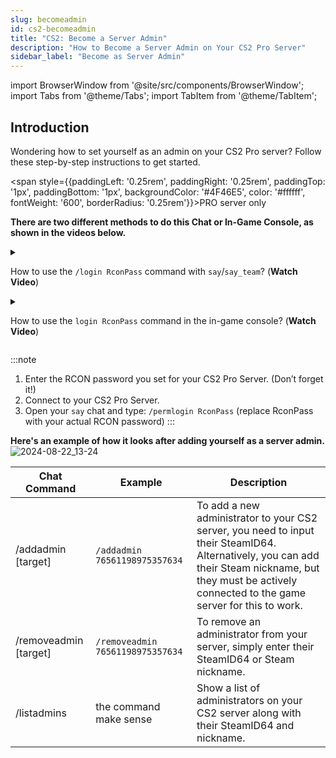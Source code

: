```yaml
---
slug: becomeadmin
id: cs2-becomeadmin
title: "CS2: Become a Server Admin"
description: "How to Become a Server Admin on Your CS2 Pro Server"
sidebar_label: "Become as Server Admin"
---
```


import BrowserWindow from '@site/src/components/BrowserWindow';
import Tabs from '@theme/Tabs';
import TabItem from '@theme/TabItem';

## Introduction
Wondering how to set yourself as an admin on your CS2 Pro server? Follow these step-by-step instructions to get started.

<span style={{paddingLeft: '0.25rem', paddingRight: '0.25rem', paddingTop: '1px', paddingBottom: '1px', backgroundColor: '#4F46E5', color: '#ffffff', fontWeight: '600', borderRadius: '0.25rem'}}>PRO server only</span>

**There are two different methods to do this Chat or In-Game Console, as shown in the videos below.**
<details style={{
  '--docusaurus-details-summary-arrow-size': '0',
  '--docusaurus-details-summary-arrow': 'none',
  position: 'relative',
  border: '1px solid #3d3d40',
  borderRadius: '8px',
  backgroundColor: '#1c1c1e',
  cursor: 'pointer',
  overflow: 'hidden',
}}>
<summary style={{
    fontWeight: 'bold',
    color: '#00ff88',
    display: 'flex',
    alignItems: 'center',
    padding: '0.5rem',
}}>

How to use the `/login RconPass` command with `say`/`say_team`? (**Watch Video**)
</summary>
<video playsinline autoPlay muted width="100%">
  <source src="https://dl.fsho.st/videos/cs2-admin-login2.mp4"/>
</video>
</details>

<details style={{
  '--docusaurus-details-summary-arrow-size': '0',
  '--docusaurus-details-summary-arrow': 'none',
  position: 'relative',
  border: '1px solid #3d3d40',
  borderRadius: '8px',
  backgroundColor: '#1c1c1e',
  cursor: 'pointer',
  overflow: 'hidden',
}}>
<summary style={{
    fontWeight: 'bold',
    color: '#00ff88',
    display: 'flex',
    alignItems: 'center',
    padding: '0.5rem',
}}>

How to use the `login RconPass` command in the in-game console? (**Watch Video**)
</summary>

<video playsinline autoPlay muted width="100%">
  <source src="https://dl.fsho.st/videos/cs2-admin-console-login.mp4" type="video/mp4"/>
</video>
</details>

:::note
1. Enter the RCON password you set for your CS2 Pro Server. (Don’t forget it!)
2. Connect to your CS2 Pro Server.
3. Open your `say` chat and type: `/permlogin RconPass` (replace RconPass with your actual RCON password) 
:::


**Here's an example of how it looks after adding yourself as a server admin.**
![2024-08-22_13-24](https://github.com/user-attachments/assets/74a456ce-627a-4508-ab33-c827415b6593)


| Chat Command      | Example                             | Description                                                                                     |
|-------------------|-------------------------------------|-------------------------------------------------------------------------------------------------|
| /addadmin [target] | `/addadmin 76561198975357634`       | To add a new administrator to your CS2 server, you need to input their SteamID64. Alternatively, you can add their Steam nickname, but they must be actively connected to the game server for this to work. |
| /removeadmin [target] | `/removeadmin 76561198975357634` | To remove an administrator from your server, simply enter their SteamID64 or Steam nickname.    |
| /listadmins       | the command make sense               | Show a list of administrators on your CS2 server along with their SteamID64 and nickname.      |
